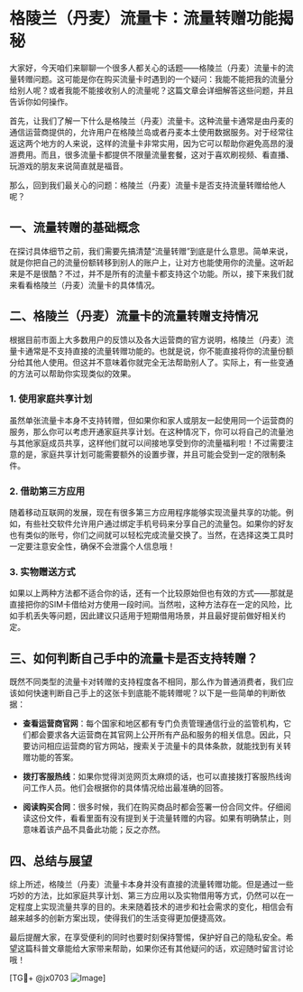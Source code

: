 # 格陵兰（丹麦）流量卡：流量转赠功能揭秘

大家好，今天咱们来聊聊一个很多人都关心的话题——格陵兰（丹麦）流量卡的流量转赠问题。这可能是你在购买流量卡时遇到的一个疑问：我能不能把我的流量分给别人呢？或者我能不能接收别人的流量呢？这篇文章会详细解答这些问题，并且告诉你如何操作。

首先，让我们了解一下什么是格陵兰（丹麦）流量卡。这种流量卡通常是由丹麦的通信运营商提供的，允许用户在格陵兰岛或者丹麦本土使用数据服务。对于经常往返这两个地方的人来说，这样的流量卡非常实用，因为它可以帮助你避免高昂的漫游费用。而且，很多流量卡都提供不限量流量套餐，这对于喜欢刷视频、看直播、玩游戏的朋友来说简直就是福音。

那么，回到我们最关心的问题：格陵兰（丹麦）流量卡是否支持流量转赠给他人呢？

## 一、流量转赠的基础概念

在探讨具体细节之前，我们需要先搞清楚“流量转赠”到底是什么意思。简单来说，就是你把自己的流量份额转移到别人的账户上，让对方也能使用你的流量。这听起来是不是很酷？不过，并不是所有的流量卡都支持这个功能。所以，接下来我们就来看看格陵兰（丹麦）流量卡的具体情况。

## 二、格陵兰（丹麦）流量卡的流量转赠支持情况

根据目前市面上大多数用户的反馈以及各大运营商的官方说明，格陵兰（丹麦）流量卡通常是不支持直接的流量转赠功能的。也就是说，你不能直接将你的流量份额分给其他人使用。但这并不意味着你就完全无法帮助别人了。实际上，有一些变通的方法可以帮助你实现类似的效果。

### 1. 使用家庭共享计划

虽然单张流量卡本身不支持转赠，但如果你和家人或朋友一起使用同一个运营商的服务，那么你可以考虑开通家庭共享计划。在这种情况下，你可以将自己的流量池与其他家庭成员共享，这样他们就可以间接地享受到你的流量福利啦！不过需要注意的是，家庭共享计划可能需要额外的设置步骤，并且可能会受到一定的限制条件。

### 2. 借助第三方应用

随着移动互联网的发展，现在有很多第三方应用程序能够实现流量共享的功能。例如，有些社交软件允许用户通过绑定手机号码来分享自己的流量包。如果你的好友也有类似的账号，你们之间就可以轻松完成流量交换了。当然，在选择这类工具时一定要注意安全性，确保不会泄露个人信息哦！

### 3. 实物赠送方式

如果以上两种方法都不适合你的话，还有一个比较原始但也有效的方式——那就是直接把你的SIM卡借给对方使用一段时间。当然啦，这种方法存在一定的风险，比如手机丢失等问题，因此建议只适用于短期借用场景，并且最好提前做好相关约定。

## 三、如何判断自己手中的流量卡是否支持转赠？

既然不同类型的流量卡对转赠的支持程度各不相同，那么作为普通消费者，我们应该如何快速判断自己手上的这张卡到底能不能转赠呢？以下是一些简单的判断依据：

- **查看运营商官网**：每个国家和地区都有专门负责管理通信行业的监管机构，它们都会要求各大运营商在其官网上公开所有产品和服务的相关信息。因此，只要访问相应运营商的官方网站，搜索关于流量卡的具体条款，就能找到有关转赠功能的答案。
  
- **拨打客服热线**：如果你觉得浏览网页太麻烦的话，也可以直接拨打客服热线询问工作人员。他们会根据你的具体情况给出最准确的回答。
  
- **阅读购买合同**：很多时候，我们在购买商品时都会签署一份合同文件。仔细阅读这份文件，看看里面有没有提到关于流量转赠的内容。如果有明确禁止，则意味着该产品不具备此功能；反之亦然。

## 四、总结与展望

综上所述，格陵兰（丹麦）流量卡本身并没有直接的流量转赠功能。但是通过一些巧妙的方法，比如家庭共享计划、第三方应用以及实物借用等方式，仍然可以在一定程度上实现流量共享的目的。未来随着技术的进步和社会需求的变化，相信会有越来越多的创新方案出现，使得我们的生活变得更加便捷高效。

最后提醒大家，在享受便利的同时也要时刻保持警惕，保护好自己的隐私安全。希望这篇科普文章能给大家带来帮助，如果你还有其他疑问的话，欢迎随时留言讨论哦！

[TG💪+ @jx0703 ![Image](https://github.com/user-attachments/assets/dbca1d08-cadb-493c-b0ec-ad6f7a83f270)]